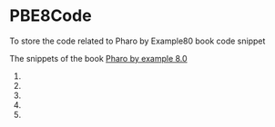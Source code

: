 # PBE8Code
To store the code related to Pharo by Example80 book code snippet


The snippets of the book [Pharo by example 8.0](http://books.pharo.org) 

1.
1. 
1. 


1. 
1. 
